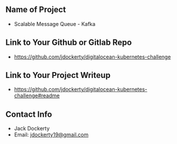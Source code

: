 ## Name of Project 
* Scalable Message Queue - Kafka
 
## Link to Your Github or Gitlab Repo
* https://github.com/jdockerty/digitalocean-kubernetes-challenge

## Link to Your Project Writeup
* https://github.com/jdockerty/digitalocean-kubernetes-challenge#readme

## Contact Info
* Jack Dockerty
* Email: jdockerty19@gmail.com